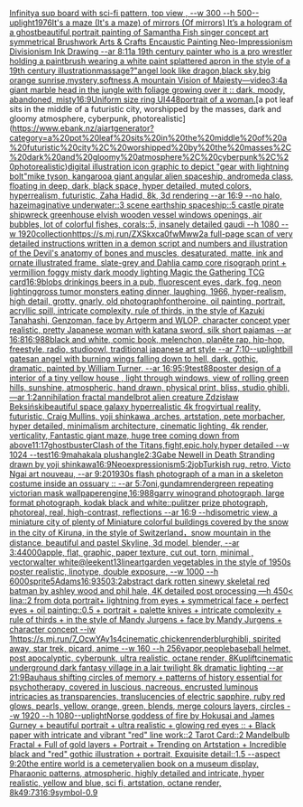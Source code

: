 [Infinity](https://www.ebank.nz/aiartgenerator?category=Infinity)[a sup board with sci-fi pattern, top view , --w 300 --h 500](https://www.ebank.nz/aiartgenerator?category=a%20sup%20board%20with%20sci-fi%20pattern%2C%20top%20view%20%2C%20--w%20300%20--h%20500)[--uplight](https://www.ebank.nz/aiartgenerator?category=--uplight)[1976](https://www.ebank.nz/aiartgenerator?category=1976)[It's a maze (It's a maze) of mirrors (Of mirrors) It’s a hologram of a ghost](https://www.ebank.nz/aiartgenerator?category=It%27s%20a%20maze%20%28It%27s%20a%20maze%29%20of%20mirrors%20%28Of%20mirrors%29%20It%E2%80%99s%20a%20hologram%20of%20a%20ghost)[beautiful portrait painting of Samantha Fish singer concept art symmetrical Brushwork Arts & Crafts Encaustic Painting Neo-Impressionism Divisionism Ink Drawing --ar 8:11](https://www.ebank.nz/aiartgenerator?category=beautiful%20portrait%20painting%20of%20Samantha%20Fish%20singer%20concept%20art%20symmetrical%20Brushwork%20Arts%20%26%20Crafts%20Encaustic%20Painting%20Neo-Impressionism%20Divisionism%20Ink%20Drawing%20--ar%208%3A11)[a 19th century painter who is a pro wrestler holding a paintbrush wearing a white paint splattered apron in the style of a 19th century illustration](https://www.ebank.nz/aiartgenerator?category=a%2019th%20century%20painter%20who%20is%20a%20pro%20wrestler%20holding%20a%20paintbrush%20wearing%20a%20white%20paint%20splattered%20apron%20in%20the%20style%20of%20a%2019th%20century%20illustration)[massage?"](https://www.ebank.nz/aiartgenerator?category=massage%3F%22)[angel look like dragon,black sky,big orange sunrise,mystery,softness,A mountain Vision of Majesty—video](https://www.ebank.nz/aiartgenerator?category=angel%20look%20like%20dragon%2Cblack%20sky%2Cbig%20orange%20sunrise%2Cmystery%2Csoftness%2CA%20mountain%20Vision%20of%20Majesty%E2%80%94video)[3:4](https://www.ebank.nz/aiartgenerator?category=3%3A4)[a giant marble head in the jungle with foliage growing over it :: dark, moody, abandoned, misty](https://www.ebank.nz/aiartgenerator?category=a%20giant%20marble%20head%20in%20the%20jungle%20with%20foliage%20growing%20over%20it%20%3A%3A%20dark%2C%20moody%2C%20abandoned%2C%20misty)[16:9](https://www.ebank.nz/aiartgenerator?category=16%3A9)[Uniform size ring UI](https://www.ebank.nz/aiartgenerator?category=Uniform%20size%20ring%20UI)[448](https://www.ebank.nz/aiartgenerator?category=448)[portrait of a woman.](https://www.ebank.nz/aiartgenerator?category=portrait%20of%20a%20woman.)[a pot leaf sits in the middle of a futuristic city, worshipped by the masses, dark and gloomy atmosphere, cyberpunk, photorealistic](https://www.ebank.nz/aiartgenerator?category=a%20pot%20leaf%20sits%20in%20the%20middle%20of%20a%20futuristic%20city%2C%20worshipped%20by%20the%20masses%2C%20dark%20and%20gloomy%20atmosphere%2C%20cyberpunk%2C%20photorealistic)[digital illustration icon graphic to depict "gear with lightning bolt"](https://www.ebank.nz/aiartgenerator?category=digital%20illustration%20icon%20graphic%20to%20depict%20%22gear%20with%20lightning%20bolt%22)[mike tyson, kangaroo](https://www.ebank.nz/aiartgenerator?category=mike%20tyson%2C%20kangaroo)[a giant angular alien spaceship, andromeda class, floating in deep, dark, black space, hyper detailed, muted colors, hyperrealism, futuristic, Zaha Hadid, 8k, 3d rendering --ar 16:9 --no halo, haze](https://www.ebank.nz/aiartgenerator?category=a%20giant%20angular%20alien%20spaceship%2C%20andromeda%20class%2C%20floating%20in%20deep%2C%20dark%2C%20black%20space%2C%20hyper%20detailed%2C%20muted%20colors%2C%20hyperrealism%2C%20futuristic%2C%20Zaha%20Hadid%2C%208k%2C%203d%20rendering%20--ar%2016%3A9%20--no%20halo%2C%20haze)[imaginative underwater::3 scene earthship spaceship::5 castle pirate shipwreck greenhouse elvish wooden vessel windows openings, air bubbles, lot of colorful fishes, corals::5, insanely detailed gaudi --h 1080 --w 1920](https://www.ebank.nz/aiartgenerator?category=imaginative%20underwater%3A%3A3%20scene%20earthship%20spaceship%3A%3A5%20castle%20pirate%20shipwreck%20greenhouse%20elvish%20wooden%20vessel%20windows%20openings%2C%20air%20bubbles%2C%20lot%20of%20colorful%20fishes%2C%20corals%3A%3A5%2C%20insanely%20detailed%20gaudi%20--h%201080%20--w%201920)[collection](https://www.ebank.nz/aiartgenerator?category=collection)[<https://s.mj.run/ZXSkxca0fwM>](https://www.ebank.nz/aiartgenerator?category=%3Chttps%3A//s.mj.run/ZXSkxca0fwM%3E)[ww2](https://www.ebank.nz/aiartgenerator?category=ww2)[a full-page scan of very detailed instructions written in a demon script and numbers and illustration of the Devil's anatomy of bones and muscles, desaturated, matte, ink and ornate illustrated frame, slate-grey and Dahlia camp core risograph print + vermillion foggy misty dark moody lighting Magic the Gathering TCG card](https://www.ebank.nz/aiartgenerator?category=a%20full-page%20scan%20of%20very%20detailed%20instructions%20written%20in%20a%20demon%20script%20and%20numbers%20and%20illustration%20of%20the%20Devil%27s%20anatomy%20of%20bones%20and%20muscles%2C%20desaturated%2C%20matte%2C%20ink%20and%20ornate%20illustrated%20frame%2C%20slate-grey%20and%20Dahlia%20camp%20core%20risograph%20print%20%2B%20vermillion%20foggy%20misty%20dark%20moody%20lighting%20Magic%20the%20Gathering%20TCG%20card)[16:9](https://www.ebank.nz/aiartgenerator?category=16%3A9)[blobs drinkings beers in a pub, fluorescent eyes, dark, fog, neon lighting](https://www.ebank.nz/aiartgenerator?category=blobs%20drinkings%20beers%20in%20a%20pub%2C%20fluorescent%20eyes%2C%20dark%2C%20fog%2C%20neon%20lighting)[gross tumor monsters eating dinner, laughing, 1966, hyper-realism, high detail, grotty, gnarly, old photograph](https://www.ebank.nz/aiartgenerator?category=gross%20tumor%20monsters%20eating%20dinner%2C%20laughing%2C%201966%2C%20hyper-realism%2C%20high%20detail%2C%20grotty%2C%20gnarly%2C%20old%20photograph)[font](https://www.ebank.nz/aiartgenerator?category=font)[heroine, oil painting, portrait, acryllic spill, intricate complexity, rule of thirds, in the style of Kazuki Tanahashi, Genzoman, face by Artgerm and WLOP, character concept yper realistic, pretty Japanese woman with katana sword, silk short pajamas --ar 16:8](https://www.ebank.nz/aiartgenerator?category=heroine%2C%20oil%20painting%2C%20portrait%2C%20acryllic%20spill%2C%20intricate%20complexity%2C%20rule%20of%20thirds%2C%20in%20the%20style%20of%20Kazuki%20Tanahashi%2C%20Genzoman%2C%20face%20by%20Artgerm%20and%20WLOP%2C%20character%20concept%20yper%20realistic%2C%20pretty%20Japanese%20woman%20with%20katana%20sword%2C%20silk%20short%20pajamas%20--ar%2016%3A8)[16:9](https://www.ebank.nz/aiartgenerator?category=16%3A9)[88](https://www.ebank.nz/aiartgenerator?category=88)[black and white, comic book, melenchon, planête rap, hip-hop, freestyle, radio, studio](https://www.ebank.nz/aiartgenerator?category=black%20and%20white%2C%20comic%20book%2C%20melenchon%2C%20plan%C3%AAte%20rap%2C%20hip-hop%2C%20freestyle%2C%20radio%2C%20studio)[owl, traditional japanese art style --ar 7:10](https://www.ebank.nz/aiartgenerator?category=owl%2C%20traditional%20japanese%20art%20style%20--ar%207%3A10)[--uplight](https://www.ebank.nz/aiartgenerator?category=--uplight)[bill gates](https://www.ebank.nz/aiartgenerator?category=bill%20gates)[an angel with burning wings falling down to hell, dark, gothic, dramatic, painted by William Turner, --ar 16:9](https://www.ebank.nz/aiartgenerator?category=an%20angel%20with%20burning%20wings%20falling%20down%20to%20hell%2C%20dark%2C%20gothic%2C%20dramatic%2C%20painted%20by%20William%20Turner%2C%20--ar%2016%3A9)[5:9](https://www.ebank.nz/aiartgenerator?category=5%3A9)[test](https://www.ebank.nz/aiartgenerator?category=test)[88](https://www.ebank.nz/aiartgenerator?category=88)[poster design of a interior of a tiny yellow house , light through windows, view of rolling green hills, sunshine, atmospheric, hand drawn, physical print, bliss, studio ghibli,   —ar 1:2](https://www.ebank.nz/aiartgenerator?category=poster%20design%20of%20a%20interior%20of%20a%20tiny%20yellow%20house%20%2C%20light%20through%20windows%2C%20view%20of%20rolling%20green%20hills%2C%20sunshine%2C%20atmospheric%2C%20hand%20drawn%2C%20physical%20print%2C%20bliss%2C%20studio%20ghibli%2C%20%20%20%E2%80%94ar%201%3A2)[annihilation fractal mandelbrot alien creature Zdzisław Beksiński](https://www.ebank.nz/aiartgenerator?category=annihilation%20fractal%20mandelbrot%20alien%20creature%20Zdzis%C5%82aw%20Beksi%C5%84ski)[beautiful space galaxy hyperrealistic 4k frog](https://www.ebank.nz/aiartgenerator?category=beautiful%20space%20galaxy%20hyperrealistic%204k%20frog)[virtual reality, futuristic, Craig Mullins, yoji shinkawa ,arches, artstation, pete morbacher, hyper detailed, minimalism architecture, cinematic lighting, 4k render, verticality, Fantastic giant maze, huge tree coming down from above](https://www.ebank.nz/aiartgenerator?category=virtual%20reality%2C%20futuristic%2C%20Craig%20Mullins%2C%20yoji%20shinkawa%20%2Carches%2C%20artstation%2C%20pete%20morbacher%2C%20hyper%20detailed%2C%20minimalism%20architecture%2C%20cinematic%20lighting%2C%204k%20render%2C%20verticality%2C%20Fantastic%20giant%20maze%2C%20huge%20tree%20coming%20down%20from%20above)[11:17](https://www.ebank.nz/aiartgenerator?category=11%3A17)[ghostbuster](https://www.ebank.nz/aiartgenerator?category=ghostbuster)[Clash of the Titans,fight,epic.holy,hyper detailed --w 1024 --test](https://www.ebank.nz/aiartgenerator?category=Clash%20of%20the%20Titans%2Cfight%2Cepic.holy%2Chyper%20detailed%20--w%201024%20--test)[16:9](https://www.ebank.nz/aiartgenerator?category=16%3A9)[mahakala plush](https://www.ebank.nz/aiartgenerator?category=mahakala%20plush)[angle](https://www.ebank.nz/aiartgenerator?category=angle)[2:3](https://www.ebank.nz/aiartgenerator?category=2%3A3)[Gabe Newell in Death Stranding drawn by yoji shinkawa](https://www.ebank.nz/aiartgenerator?category=Gabe%20Newell%20in%20Death%20Stranding%20drawn%20by%20yoji%20shinkawa)[16:9](https://www.ebank.nz/aiartgenerator?category=16%3A9)[Neoexpressionism](https://www.ebank.nz/aiartgenerator?category=Neoexpressionism)[5:2](https://www.ebank.nz/aiartgenerator?category=5%3A2)[job](https://www.ebank.nz/aiartgenerator?category=job)[Turkish rug, retro, Victo Ngai art nouveau, --ar 9:20](https://www.ebank.nz/aiartgenerator?category=Turkish%20rug%2C%20retro%2C%20Victo%20Ngai%20art%20nouveau%2C%20--ar%209%3A20)[1930s flash photograph of a man in a skeleton costume inside an ossuary :: --ar 5:7](https://www.ebank.nz/aiartgenerator?category=1930s%20flash%20photograph%20of%20a%20man%20in%20a%20skeleton%20costume%20inside%20an%20ossuary%20%3A%3A%20--ar%205%3A7)[oni,gundam](https://www.ebank.nz/aiartgenerator?category=oni%2Cgundam)[render](https://www.ebank.nz/aiartgenerator?category=render)[green repeating victorian mask wallpaper](https://www.ebank.nz/aiartgenerator?category=green%20repeating%20victorian%20mask%20wallpaper)[engine,](https://www.ebank.nz/aiartgenerator?category=engine%2C)[16:9](https://www.ebank.nz/aiartgenerator?category=16%3A9)[88](https://www.ebank.nz/aiartgenerator?category=88)[garry winogrand photograph, large format photograph, kodak black and white::pulitzer prize photograph, photoreal, real, high-contrast, reflections --ar 16:9 --hd](https://www.ebank.nz/aiartgenerator?category=garry%20winogrand%20photograph%2C%20large%20format%20photograph%2C%20kodak%20black%20and%20white%3A%3Apulitzer%20prize%20photograph%2C%20photoreal%2C%20real%2C%20high-contrast%2C%20reflections%20--ar%2016%3A9%20--hd)[isometric view, a miniature city of plenty of Miniature colorful buildings covered by the snow in the city of Kiruna, in the style of Switzerland，snow mountain in the distance, beautiful and pastel Skyline, 3d model, blender, --ar 3:4](https://www.ebank.nz/aiartgenerator?category=isometric%20view%2C%20a%20miniature%20city%20of%20plenty%20of%20Miniature%20colorful%20buildings%20covered%20by%20the%20snow%20in%20the%20city%20of%20Kiruna%2C%20in%20the%20style%20of%20Switzerland%EF%BC%8Csnow%20mountain%20in%20the%20distance%2C%20beautiful%20and%20pastel%20Skyline%2C%203d%20model%2C%20blender%2C%20--ar%203%3A4)[4000](https://www.ebank.nz/aiartgenerator?category=4000)[apple, flat, graphic, paper texture, cut out, torn, minimal , vector](https://www.ebank.nz/aiartgenerator?category=apple%2C%20flat%2C%20graphic%2C%20paper%20texture%2C%20cut%20out%2C%20torn%2C%20minimal%20%2C%20vector)[walter white](https://www.ebank.nz/aiartgenerator?category=walter%20white)[@leekent13](https://www.ebank.nz/aiartgenerator?category=%40leekent13)[lineart](https://www.ebank.nz/aiartgenerator?category=lineart)[garden vegetables in the style of 1950s poster realistic, linotype, double exposure, --w 1000 --h 6000](https://www.ebank.nz/aiartgenerator?category=garden%20vegetables%20in%20the%20style%20of%201950s%20poster%20realistic%2C%20linotype%2C%20double%20exposure%2C%20--w%201000%20--h%206000)[sprite](https://www.ebank.nz/aiartgenerator?category=sprite)[5](https://www.ebank.nz/aiartgenerator?category=5)[Adams](https://www.ebank.nz/aiartgenerator?category=Adams)[16:9](https://www.ebank.nz/aiartgenerator?category=16%3A9)[350](https://www.ebank.nz/aiartgenerator?category=350)[3:2](https://www.ebank.nz/aiartgenerator?category=3%3A2)[abstract dark rotten sinewy skeletal red batman by ashley wood and phil hale, 4K detailed post processing —h 450](https://www.ebank.nz/aiartgenerator?category=abstract%20dark%20rotten%20sinewy%20skeletal%20red%20batman%20by%20ashley%20wood%20and%20phil%20hale%2C%204K%20detailed%20post%20processing%20%E2%80%94h%20450)[< lina::2 from dota portrait+ lightning from eyes + symmetrical face + perfect eyes + oil painting::0.5 + portrait + palette knives + intricate complexity + rule of thirds + in the style of Mandy Jurgens + face by Mandy Jurgens + character concept --iw 1](https://www.ebank.nz/aiartgenerator?category=%3C%20lina%3A%3A2%20from%20dota%20portrait%2B%20lightning%20from%20eyes%20%2B%20symmetrical%20face%20%2B%20perfect%20eyes%20%2B%20oil%20painting%3A%3A0.5%20%2B%20portrait%20%2B%20palette%20knives%20%2B%20intricate%20complexity%20%2B%20rule%20of%20thirds%20%2B%20in%20the%20style%20of%20Mandy%20Jurgens%20%2B%20face%20by%20Mandy%20Jurgens%20%2B%20character%20concept%20--iw%201)[<https://s.mj.run/7_OcwYAy1s4>](https://www.ebank.nz/aiartgenerator?category=%3Chttps%3A//s.mj.run/7_OcwYAy1s4%3E)[cinematic,](https://www.ebank.nz/aiartgenerator?category=cinematic%2C)[chicken](https://www.ebank.nz/aiartgenerator?category=chicken)[render](https://www.ebank.nz/aiartgenerator?category=render)[blur](https://www.ebank.nz/aiartgenerator?category=blur)[ghibli, spirited away, star trek, picard, anime --w 160 --h 256](https://www.ebank.nz/aiartgenerator?category=ghibli%2C%20spirited%20away%2C%20star%20trek%2C%20picard%2C%20anime%20--w%20160%20--h%20256)[vapor,](https://www.ebank.nz/aiartgenerator?category=vapor%2C)[people](https://www.ebank.nz/aiartgenerator?category=people)[baseball helmet, post apocalyptic, cyberpunk, ultra realistic, octane render, 8K](https://www.ebank.nz/aiartgenerator?category=baseball%20helmet%2C%20post%20apocalyptic%2C%20cyberpunk%2C%20ultra%20realistic%2C%20octane%20render%2C%208K)[uplift](https://www.ebank.nz/aiartgenerator?category=uplift)[cinematic underground dark fantasy village in a lair twilight 8k dramatic lighting --ar 21:9](https://www.ebank.nz/aiartgenerator?category=cinematic%20underground%20dark%20fantasy%20village%20in%20a%20lair%20twilight%208k%20dramatic%20lighting%20--ar%2021%3A9)[Bauhaus shifting circles of memory + patterns of history essential for psychotherapy, covered in luscious, nacreous, encrusted luminous intricacies as transparencies, translucencies of electric sapphire, ruby red glows, pearls, yellow, orange, green, blends, merge colours layers, circles  --w 1920 --h 1080](https://www.ebank.nz/aiartgenerator?category=Bauhaus%20shifting%20circles%20of%20memory%20%2B%20patterns%20of%20history%20essential%20for%20psychotherapy%2C%20covered%20in%20luscious%2C%20nacreous%2C%20encrusted%20luminous%20intricacies%20as%20transparencies%2C%20translucencies%20of%20electric%20sapphire%2C%20ruby%20red%20glows%2C%20pearls%2C%20yellow%2C%20orange%2C%20green%2C%20blends%2C%20merge%20colours%20layers%2C%20circles%20%20--w%201920%20--h%201080)[--uplight](https://www.ebank.nz/aiartgenerator?category=--uplight)[Norse goddess of fire by Hokusai and James Gurney + beautiful portrait + ultra realistic + glowing red eyes :: + Black paper with intricate and vibrant "red" line work::2 Tarot Card::2 Mandelbulb Fractal + Full of gold layers + Portrait + Trending on Artstation + Incredible black and "red" gothic illustration + portrait, Exquisite detail::1.5 --aspect 9:20](https://www.ebank.nz/aiartgenerator?category=Norse%20goddess%20of%20fire%20by%20Hokusai%20and%20James%20Gurney%20%2B%20beautiful%20portrait%20%2B%20ultra%20realistic%20%2B%20glowing%20red%20eyes%20%3A%3A%20%2B%20Black%20paper%20with%20intricate%20and%20vibrant%20%22red%22%20line%20work%3A%3A2%20Tarot%20Card%3A%3A2%20Mandelbulb%20Fractal%20%2B%20Full%20of%20gold%20layers%20%2B%20Portrait%20%2B%20Trending%20on%20Artstation%20%2B%20Incredible%20black%20and%20%22red%22%20gothic%20illustration%20%2B%20portrait%2C%20Exquisite%20detail%3A%3A1.5%20--aspect%209%3A20)[the entire world is a cemetery](https://www.ebank.nz/aiartgenerator?category=the%20entire%20world%20is%20a%20cemetery)[alien book on a museum display, Pharaonic patterns, atmospheric, highly detailed and intricate, hyper realistic, yellow and blue, sci fi, artstation, octane render, 8k](https://www.ebank.nz/aiartgenerator?category=alien%20book%20on%20a%20museum%20display%2C%20Pharaonic%20patterns%2C%20atmospheric%2C%20highly%20detailed%20and%20intricate%2C%20hyper%20realistic%2C%20yellow%20and%20blue%2C%20sci%20fi%2C%20artstation%2C%20octane%20render%2C%208k)[49:7](https://www.ebank.nz/aiartgenerator?category=49%3A7)[3](https://www.ebank.nz/aiartgenerator?category=3)[16:9](https://www.ebank.nz/aiartgenerator?category=16%3A9)[symbol](https://www.ebank.nz/aiartgenerator?category=symbol)[-0.9](https://www.ebank.nz/aiartgenerator?category=-0.9)